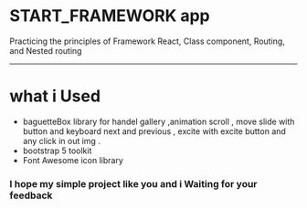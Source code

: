# START_FRAMEWORK app
Practicing the principles of Framework React, Class component, Routing, and Nested routing
<hr>

# what i Used 
- baguetteBox library for handel gallery ,animation scroll ,  move slide  with button and keyboard next and  previous ,  excite with excite button and any click in out img . 
- bootstrap 5 toolkit 
-  Font Awesome  icon library 


### I hope my simple project like you and i Waiting for your feedback
